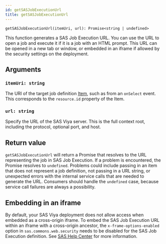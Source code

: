 ```yaml
---
id: getSASJobExecutionUrl
title: getSASJobExecutionUrl
---
```


```
getSASJobExecutionUrl(itemUri, url): Promise<string | undefined>
```

This function generates a SAS Job Execution URL. You can use the URL to open a job and execute it if it is a job with an HTML prompt. This URL can be opened in a new tab or window, or embedded in an iframe if allowed by the security settings on the deployment.

## Arguments

### `itemUri: string`

The URI of the target job definition [Item](Item.md), such as from an `onSelect` event. This corresponds to the `resource.id` property of the Item.

### `url: string`

Specify the URL of the SAS Viya server. This is the full context root, including the protocol, optional port, and host.

## Return value

`getSASJobExecutionUrl` will return a Promise that resolves to the URL representing the job in SAS Job Execution.
If a problem is encountered, the Promise resolves to `undefined`. Problems could include passing in an item that does not represent a job definition, not passing in a URL string, or unexpected errors with the internal service calls that are needed to generate the URL. Consumers should handle the `undefined` case, because service call failures are always a possibility.

## Embedding in an iframe

By default, your SAS Viya deployment does not allow access when embedded as a cross-origin iframe. To embed the SAS Job Execution URL within an iframe with a cross-origin ancestor, the `x-frame-options-enabled` option in `sas.commons.web.security` needs to be disabled for the SAS Job Execution definition. See <a target="_blank" href="https://documentation.sas.com/doc/en/sasadmincdc/v_023/calconfigref/p1fejrlg8b007jn1krvvwzy5q7tn.htm#n08078sasconfiguration0admin">SAS Help Center</a> for more information.